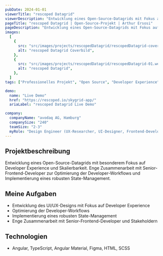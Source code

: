 ```yaml
---
pubDate: 2024-01-01
viewerTitle: "rescoped Datagrid"
viewerDescription: "Entwicklung eines Open-Source-Datagrids mit Fokus auf Developer Experience"
pageTitle: "rescoped Datagrid | Open-Source-Projekt | Arthur Ersosi"
pageDescription: "Entwicklung eines Open-Source-Datagrids mit Fokus auf Developer Experience und robustem State-Management."
images:
  [
    {
      src: "src/images/projects/rescopedDatagrid/rescopedDatagrid-cover.webp",
      alt: "rescoped Datagrid Coverbild",
    },
    {
      src: "src/images/projects/rescopedDatagrid/rescopedDatagrid-01.webp",
      alt: "rescoped Datagrid",
    },
  ]
tags: ["Professionelles Projekt", "Open Source", "Developer Experience", "Frontend-Entwicklung"]

demo:
  name: "Live Demo"
  href: "https://rescoped.io/skygrid-app/"
  ariaLabel: "rescoped Datagrid Live Demo"

company:
  companyName: "avodaq AG, Hamburg"
  companySize: "240"
  teamSize: "2-3"
  myRole: "Design Engineer (UX-Researcher, UI-Designer, Frontend-Developer)"
---
```


## Projektbeschreibung

Entwicklung eines Open-Source-Datagrids mit besonderem Fokus auf Developer Experience und Skalierbarkeit. Enge
Zusammenarbeit mit Senior-Frontend-Developer zur Optimierung der Developer-Workflows und Implementierung eines robusten
State-Management.

## Meine Aufgaben

- Entwicklung des UI/UX-Designs mit Fokus auf Developer Experience
- Optimierung der Developer-Workflows
- Implementierung eines robusten State-Management
- Enge Zusammenarbeit mit Senior-Frontend-Developer und Stakeholdern

## Technologien

- Angular, TypeScript, Angular Material, Figma, HTML, SCSS

